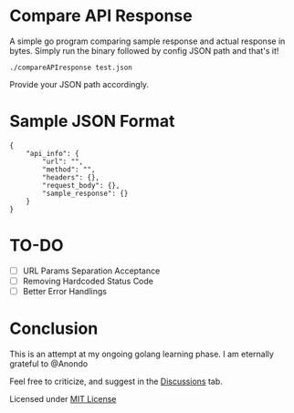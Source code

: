 # Compare API Response
A simple go program comparing sample response and actual response in bytes. Simply run the binary followed by config JSON path and that's it!

    ./compareAPIresponse test.json
Provide your JSON path accordingly.
# Sample JSON Format

    {
        "api_info": {
            "url": "",
            "method": "",
            "headers": {},
            "request_body": {},
            "sample_response": {}
        }
    }
# TO-DO

 - [ ] URL Params Separation Acceptance
 - [ ] Removing Hardcoded Status Code
 - [ ] Better Error Handlings
# Conclusion
This is an attempt at my ongoing golang learning phase. I am eternally grateful to @Anondo

Feel free to criticize, and suggest in the [Discussions](https://github.com/ARMeeru/compareAPIresponse/discussions) tab.

Licensed under [MIT License](https://github.com/ARMeeru/compareAPIresponse/blob/main/LICENSE)